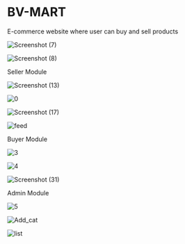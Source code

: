 # BV-MART
E-commerce website where user can buy and sell products

![Screenshot (7)](https://user-images.githubusercontent.com/73779347/118256474-2100e680-b4cb-11eb-858a-980b48c7bcde.png)


![Screenshot (8)](https://user-images.githubusercontent.com/73779347/118257782-a5a03480-b4cc-11eb-904a-6c911b515c18.png)



  Seller Module



![Screenshot (13)](https://user-images.githubusercontent.com/73779347/118258177-2eb76b80-b4cd-11eb-83c1-18ad871ec51a.png)


![0](https://user-images.githubusercontent.com/73779347/118264064-c40a2e00-b4d4-11eb-9199-cfbcdb8bbcbb.png)


![Screenshot (17)](https://user-images.githubusercontent.com/73779347/118264269-12b7c800-b4d5-11eb-9f9e-7bec5ba38fac.png)


![feed](https://user-images.githubusercontent.com/73779347/118261813-b4d5b100-b4d1-11eb-9320-eb703baac635.png)



   Buyer Module
   
   
  

![3](https://user-images.githubusercontent.com/73779347/118259786-2eb86b00-b4cf-11eb-9323-99460a30b59b.png)


![4](https://user-images.githubusercontent.com/73779347/118264939-1dbf2800-b4d6-11eb-90cf-9e886cfbebcc.png)


![Screenshot (31)](https://user-images.githubusercontent.com/73779347/118264985-33345200-b4d6-11eb-866d-964f7e66a91d.png)



Admin Module



![5](https://user-images.githubusercontent.com/73779347/118263236-a2f50d80-b4d3-11eb-972f-aa36db863369.png)


![Add_cat](https://user-images.githubusercontent.com/73779347/118261871-c3bc6380-b4d1-11eb-8924-5bd068db15b7.png)


![list](https://user-images.githubusercontent.com/73779347/118261897-ca4adb00-b4d1-11eb-910b-08b305d2f382.png)

